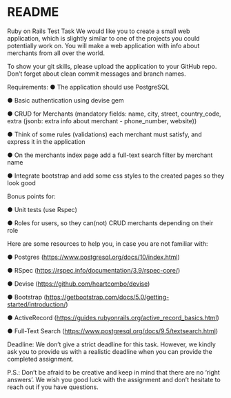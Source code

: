 # README

Ruby on Rails Test Task
We would like you to create a small web application, which is slightly similar to one of the projects you could potentially work on. You will make a web application with info about merchants from all over the world.

To show your git skills, please upload the application to your GitHub repo. Don’t forget
about clean commit messages and branch names.

Requirements:
● The application should use PostgreSQL

● Basic authentication using devise gem

● CRUD for Merchants (mandatory fields: name, city, street, country_code, extra (jsonb: extra info about merchant - phone_number, website))

● Think of some rules (validations) each merchant must satisfy, and express it in the application

● On the merchants index page add a full-text search filter by merchant name

● Integrate bootstrap and add some css styles to the created pages so they look good

Bonus points for:

● Unit tests (use Rspec)

● Roles for users, so they can(not) CRUD merchants depending on their role

Here are some resources to help you, in case you are not familiar with:

● Postgres (https://www.postgresql.org/docs/10/index.html)

● RSpec (https://rspec.info/documentation/3.9/rspec-core/)

● Devise (https://github.com/heartcombo/devise)

● Bootstrap (https://getbootstrap.com/docs/5.0/getting-started/introduction/)

● ActiveRecord (https://guides.rubyonrails.org/active_record_basics.html)

● Full-Text Search (https://www.postgresql.org/docs/9.5/textsearch.html)

Deadline: We don’t give a strict deadline for this task. However, we kindly ask you to provide us with a realistic deadline when you can provide the completed assignment.

P.S.: Don’t be afraid to be creative and keep in mind that there are no ‘right answers’.
We wish you good luck with the assignment and don’t hesitate to reach out if you have
questions.